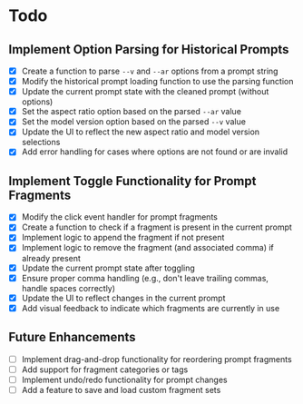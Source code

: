 # Todo

## Implement Option Parsing for Historical Prompts

- [x] Create a function to parse `--v` and `--ar` options from a prompt string
- [x] Modify the historical prompt loading function to use the parsing function
- [x] Update the current prompt state with the cleaned prompt (without options)
- [x] Set the aspect ratio option based on the parsed `--ar` value
- [x] Set the model version option based on the parsed `--v` value
- [x] Update the UI to reflect the new aspect ratio and model version selections
- [x] Add error handling for cases where options are not found or are invalid

## Implement Toggle Functionality for Prompt Fragments

- [x] Modify the click event handler for prompt fragments
- [x] Create a function to check if a fragment is present in the current prompt
- [x] Implement logic to append the fragment if not present
- [x] Implement logic to remove the fragment (and associated comma) if already present
- [x] Update the current prompt state after toggling
- [x] Ensure proper comma handling (e.g., don't leave trailing commas, handle spaces correctly)
- [x] Update the UI to reflect changes in the current prompt
- [x] Add visual feedback to indicate which fragments are currently in use

## Future Enhancements

- [ ] Implement drag-and-drop functionality for reordering prompt fragments
- [ ] Add support for fragment categories or tags
- [ ] Implement undo/redo functionality for prompt changes
- [ ] Add a feature to save and load custom fragment sets
